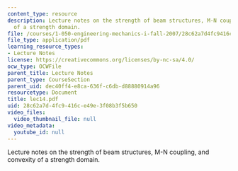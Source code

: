 ```yaml
---
content_type: resource
description: Lecture notes on the strength of beam structures, M-N coupling, and convexity
  of a strength domain.
file: /courses/1-050-engineering-mechanics-i-fall-2007/28c62a7d4fc9416ce49e3f08b3f5b650_lec14.pdf
file_type: application/pdf
learning_resource_types:
- Lecture Notes
license: https://creativecommons.org/licenses/by-nc-sa/4.0/
ocw_type: OCWFile
parent_title: Lecture Notes
parent_type: CourseSection
parent_uid: dec40ff4-e8ca-636f-c6db-d88880914a96
resourcetype: Document
title: lec14.pdf
uid: 28c62a7d-4fc9-416c-e49e-3f08b3f5b650
video_files:
  video_thumbnail_file: null
video_metadata:
  youtube_id: null
---
```

Lecture notes on the strength of beam structures, M-N coupling, and convexity of a strength domain.